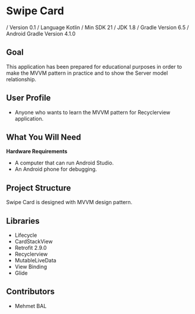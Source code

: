 # Swipe Card
/ Version 0.1
/ Language Kotlin
/ Min SDK 21
/ JDK 1.8
/ Gradle Version 6.5
/ Android Gradle Version 4.1.0

## Goal
This application has been prepared for educational purposes in order to make the MVVM pattern in practice and to show the Server model relationship.

## User Profile
- Anyone who wants to learn the MVVM pattern for Recyclerview application.

## What You Will Need
**Hardware Requirements**
- A computer that can run Android Studio.
- An Android phone for debugging.

## Project Structure
Swipe Card is designed with MVVM design pattern.

## Libraries
- Lifecycle
- CardStackView
- Retrofit 2.9.0
- Recyclerview
- MutableLiveData
- View Binding
- Glide

## Contributors
- Mehmet BAL
